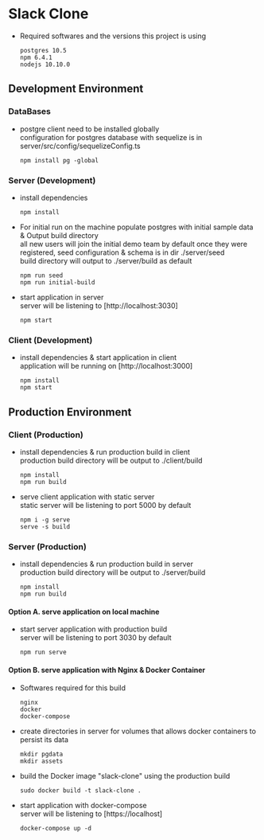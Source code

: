 # Slack Clone

- Required softwares and the versions this project is using

  ```version
  postgres 10.5
  npm 6.4.1
  nodejs 10.10.0
  ```

## Development Environment

### DataBases

- postgre client need to be installed globally  
  configuration for postgres database with sequelize is in server/src/config/sequelizeConfig.ts

  ```npm
  npm install pg -global
  ```

### Server (Development)

- install dependencies

  ```npm ./server
  npm install
  ```

- For initial run on the machine populate postgres with initial sample data & Output build directory  
  all new users will join the initial demo team by default once they were registered, seed configuration & schema is in dir ./server/seed  
  build directory will output to ./server/build as default

  ```npm ./server
  npm run seed
  npm run initial-build
  ```

- start application in server  
  server will be listening to [http://localhost:3030]

  ```npm ./server
  npm start
  ```

### Client (Development)

- install dependencies & start application in client  
  application will be running on [http://localhost:3000]

  ```npm ./client
  npm install
  npm start
  ```

## Production Environment

### Client (Production)

- install dependencies & run production build in client  
  production build directory will be output to ./client/build

  ```npm ./client
  npm install
  npm run build
  ```

- serve client application with static server  
  static server will be listening to port 5000 by default

  ```npm ./client
  npm i -g serve
  serve -s build
  ```

### Server (Production)

- install dependencies & run production build in server  
  production build directory will be output to ./server/build

  ```npm ./server
  npm install
  npm run build
  ```

#### Option A. serve application on local machine

- start server application with production build  
  server will be listening to port 3030 by default

  ```npm ./server
  npm run serve
  ```

#### Option B. serve application with Nginx & Docker Container

- Softwares required for this build

  ```version
  nginx
  docker
  docker-compose
  ```

- create directories in server for volumes that allows docker containers to persist its data

  ```shell ./server
  mkdir pgdata
  mkdir assets
  ```

- build the Docker image "slack-clone" using the production build

  ```shell ./server
  sudo docker build -t slack-clone .
  ```

- start application with docker-compose  
  server will be listening to [https://localhost]

  ```shell ./server
  docker-compose up -d
  ```
